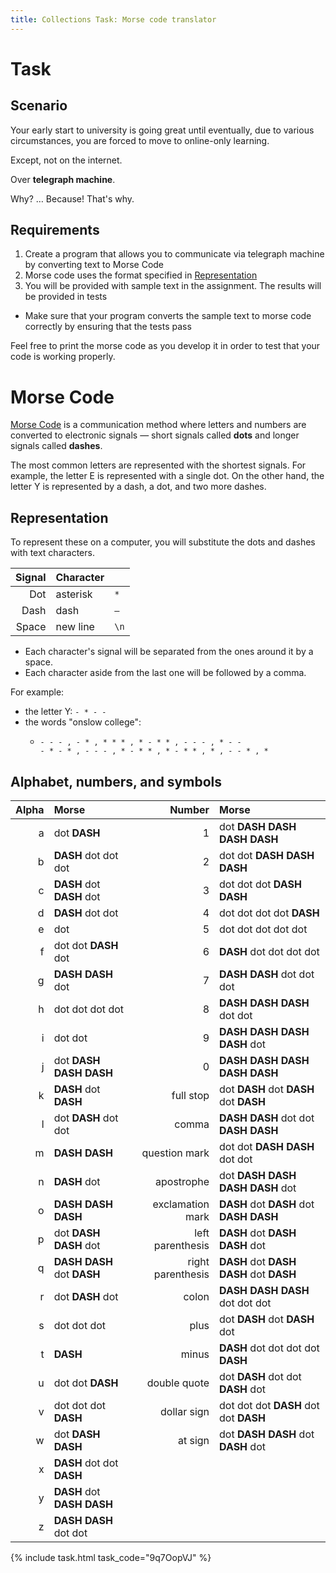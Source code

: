```yaml
---
title: Collections Task: Morse code translator
---
```


# Task

## Scenario

Your early start to university is going great until eventually, due to various circumstances, you are forced to move to online-only learning.

Except, not on the internet.

Over **telegraph machine**.

Why? … Because! That's why.

## Requirements

1. Create a program that allows you to communicate via telegraph machine by converting text to Morse Code
2. Morse code uses the format specified in [Representation](#representation)
3. You will be provided with sample text in the assignment. The results will be provided in tests
  - Make sure that your program converts the sample text to morse code correctly by ensuring that the tests pass

Feel free to print the morse code as you develop it in order to test that your code is working properly.

# Morse Code

[Morse Code](https://en.wikipedia.org/wiki/Morse_code) is a communication method where letters and numbers are converted to electronic signals — short signals called **dots** and longer signals called **dashes**.

The most common letters are represented with the shortest signals. For example, the letter E is represented with a single dot. On the other hand, the letter Y is represented by a dash, a dot, and two more dashes.

## Representation

To represent these on a computer, you will substitute the dots and dashes with text characters.

| Signal | Character | |
| --: | :-- | :-- |
| Dot | asterisk | ``*`` |
| Dash | dash | ``—`` |
| Space | new line | ``\n`` |

- Each character's signal will be separated from the ones around it by a space.
- Each character aside from the last one will be followed by a comma.

For example:

- the letter Y: ``- * - -``
- the words "onslow college":
  - ```
    - - - , - * , * * * , * - * * , - - - , * - -
    - * - * , - - - , * - * * , * - * * , * , - - * , *
    ```

## Alphabet, numbers, and symbols

| Alpha | Morse | Number | Morse |
| --: | :-- | --: | :-- |
| a | dot **DASH**  | 1 | dot **DASH**  **DASH** **DASH**  **DASH** |
| b | **DASH** dot dot dot | 2 | dot dot **DASH**  **DASH** **DASH**  |
| c | **DASH** dot **DASH** dot | 3 | dot dot dot **DASH** **DASH** |
| d | **DASH** dot dot | 4 | dot dot dot dot **DASH**  |
| e | dot | 5 | dot dot dot dot dot |
| f | dot dot **DASH** dot | 6 | **DASH** dot dot dot dot
| g | **DASH** **DASH** dot | 7 | **DASH** **DASH** dot dot dot |
| h | dot dot dot dot | 8 | **DASH** **DASH** **DASH** dot dot |
| i | dot dot | 9 | **DASH** **DASH** **DASH** **DASH** dot |
| j | dot **DASH** **DASH** **DASH**  | 0 | **DASH** **DASH** **DASH** **DASH** **DASH**  |
| k | **DASH** dot **DASH**  | full stop | dot **DASH** dot **DASH** dot **DASH**  |
| l | dot **DASH** dot dot | comma | **DASH** **DASH** dot dot **DASH** **DASH** |
| m | **DASH** **DASH** | question mark | dot dot **DASH** **DASH** dot dot |
| n | **DASH** dot | apostrophe | dot **DASH** **DASH** **DASH** **DASH** dot |
| o | **DASH** **DASH** **DASH**  | exclamation mark | **DASH** dot **DASH** dot **DASH** **DASH** |
| p | dot **DASH** **DASH** dot | left parenthesis | **DASH** dot **DASH** **DASH** dot |
| q | **DASH** **DASH** dot **DASH**  | right parenthesis | **DASH** dot **DASH** **DASH** dot **DASH**  |
| r | dot **DASH** dot | colon | **DASH** **DASH** **DASH** dot dot dot |
| s | dot dot dot | plus | dot **DASH** dot **DASH** dot |
| t | **DASH**  | minus | **DASH** dot dot dot dot **DASH**  |
| u | dot dot **DASH**  | double quote | dot **DASH** dot dot **DASH** dot |
| v | dot dot dot **DASH**  | dollar sign | dot dot dot **DASH** dot dot **DASH**  |
| w | dot **DASH** **DASH** | at sign | dot **DASH** **DASH** dot **DASH** dot |
| x | **DASH** dot dot **DASH**  | 
| y | **DASH** dot **DASH** **DASH** |
| z | **DASH** **DASH** dot dot |

{% include task.html task_code="9q7OopVJ" %}
